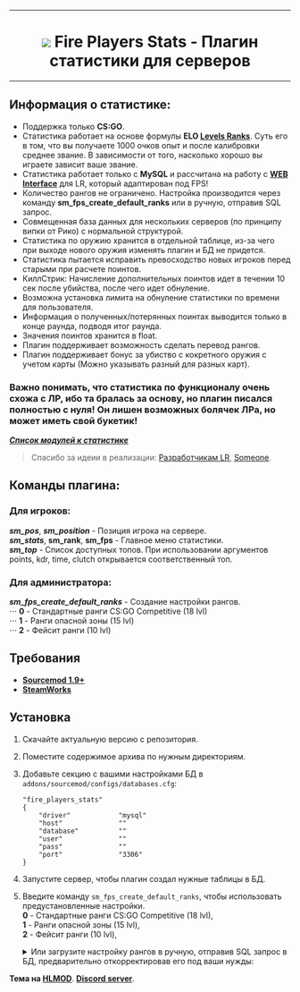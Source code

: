 -----

<h1 align="center">
    <img src="https://hlmod.ru/data/resource_icons/1/1232.jpg?1562012872"> Fire Players Stats - Плагин статистики для серверов
</h1>

-----

## Информация о статистике:

 - Поддержка только **CS:GO**.
 - Статистика работает на основе формулы **ELO [Levels Ranks](https://github.com/levelsranks/levels-ranks-core)**. Суть его в том, что вы получаете 1000 очков опыт и после калибровки среднее звание. В зависимости от того, насколько хорошо вы играете зависит ваше звание.
 - Статистика работает только с **MySQL** и рассчитана на работу с **[WEB Interface](https://hlmod.ru/resources/levels-ranks-actual-adaptive-web.1291/)** для LR, который адаптирован под FPS!
 - Количество рангов не ограничено. Настройка производится через команду **sm_fps_create_default_ranks** или в ручную, отправив SQL запрос.
 - Совмещенная база данных для нескольких серверов (по принципу випки от Рико) с нормальной структурой.
 - Статистика по оружию хранится в отдельной таблице, из-за чего при выходе нового оружия изменять плагин и БД не придется.
 - Статистика пытается исправить превосходство новых игроков перед старыми при расчете поинтов.
 - КиллСтрик: Начисление дополнительных поинтов идет в течении 10 сек после убийства, после чего идет обнуление.
 - Возможна установка лимита на обнуление статистики по времени для пользователя.
 - Информация о полученных/потерянных поинтах выводится только в конце раунда, подводя итог раунда.
 - Значения поинтов хранится в float.
 - Плагин поддерживает возможность сделать перевод рангов.
 - Плагин поддерживает бонус за убиство с кокретного оружия с учетом карты (Можно указывать разный для разных карт).

### Важно понимать, что статистика по функционалу очень схожа с ЛР, ибо та бралась за основу, но плагин писался полностью с нуля! Он лишен возможных болячек ЛРа, но может иметь свой букетик!

<!-- <details><summary>Меню плагина</summary> </details> -->

 [**_Список модулей к статистике_**](https://gitlab.com/OkyHp/fire-players-stats/tree/master/FPS_Modules)

 > Спасибо за идеии в реализации: [Разработчикам LR](https://github.com/orgs/levelsranks/people), [Someone](https://hlmod.ru/members/someone.73313/).

## Команды плагина:

### Для игроков:

**_sm_pos_**, **_sm_position_** - Позиция игрока на сервере. \
**_sm_stats_**, **sm_rank**, **sm_fps** - Главное меню статистики. \
**_sm_top_** - Список доступных топов. При использовании аргументов points, kdr, time, clutch открывается соответственный топ.​

### Для администратора:

**_sm_fps_create_default_ranks_** - Создание настройки рангов.\
	⋅⋅⋅ **0** - Стандартные ранги CS:GO Competitive (18 lvl)\
 	⋅⋅⋅ **1** - Ранги опасной зоны (15 lvl)\
 	⋅⋅⋅ **2** - Фейсит ранги (10 lvl)

## Требования

  - [**Sourcemod 1.9+**](https://www.sourcemod.net/downloads.php?branch=stable)
  - [**SteamWorks**](http://users.alliedmods.net/~kyles/builds/SteamWorks/)

## Установка

 1. Скачайте актуальную версию с репозитория.
 2. Поместите содержимое архива по нужным директориям.
 4. Добавьте секцию с вашими настройками БД в `addons/sourcemod/configs/databases.cfg`:
	```
	"fire_players_stats"
	{
		"driver"			"mysql"
		"host"				""
		"database"			""
		"user"				""
		"pass"				""
		"port"				"3306"
	}
	```
 5. Запустите сервер, чтобы плагин создал нужные таблицы в БД.
 6. Введите команду `sm_fps_create_default_ranks`, чтобы использовать предустановленные настройки.\
 		**0** - Стандартные ранги CS:GO Competitive (18 lvl),\
 		**1** - Ранги опасной зоны (15 lvl),\
 		**2** - Фейсит ранги (10 lvl),
 	<details><summary>Или загрузите настройку рангов в ручную, отправив SQL запрос в БД, предварительно откорректировав его под ваши нужды:</summary>

	```sql
	INSERT INTO `fps_ranks` (`rank_id`, `rank_name`, `points`) 
	VALUES 
		('1', 'Silver I',				'0'),
		('1', 'Silver II',				'700'), 
		('1', 'Silver III',				'800'), 
		('1', 'Silver IV',				'850'), 
		('1', 'Silver Elite',				'900'), 
		('1', 'Silver Elite Master',			'925'), 
		('1', 'Gold Nova I',				'950'), 
		('1', 'Gold Nova II',				'975'), 
		('1', 'Gold Nova III',				'1000'), 
		('1', 'Gold Nova Master',			'1100'), 
		('1', 'Master Guardian I',			'1250'), 
		('1', 'Master Guardian II',			'1400'), 
		('1', 'Master Guardian Elite',			'1600'), 
		('1', 'Distinguished Master Guardian',		'1800'), 
		('1', 'Legendary Eagle',			'2100'), 
		('1', 'Legendary Eagle Master',			'2400'), 
		('1', 'Supreme Master First Class',		'3000'), 
		('1', 'The Global Elite',			'4000');
	```

	</details>

**Тема на [HLMOD](https://hlmod.ru/resources/fire-players-stats.1232/)**.
**[Discord server](https://discord.gg/M82xN4y)**.
